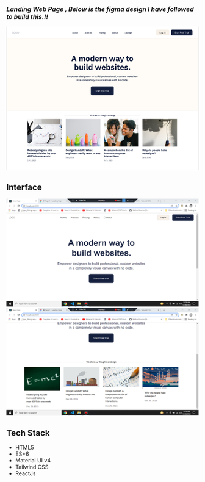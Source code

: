 ### _Landing Web Page , Below is the figma design I have followed to build this.!!_

<img src="./ProjectImages/Figma Design.jpg"/>

## Interface

<img src="./ProjectImages/1stIMG.jpg"/>
<img src="./ProjectImages/2ndIMG.jpg"/>

## Tech Stack

- HTML5
- ES+6
- Material UI v4
- Tailwind CSS
- ReactJs
